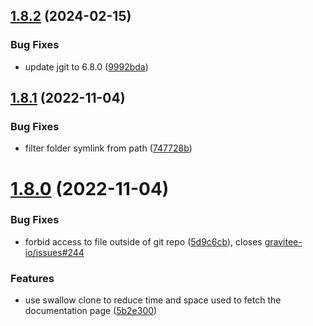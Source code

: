 ## [1.8.2](https://github.com/gravitee-io/gravitee-fetcher-git/compare/1.8.1...1.8.2) (2024-02-15)


### Bug Fixes

* update jgit to 6.8.0 ([9992bda](https://github.com/gravitee-io/gravitee-fetcher-git/commit/9992bdadd671e7b2bad4e836896d1e9871aca08a))

## [1.8.1](https://github.com/gravitee-io/gravitee-fetcher-git/compare/1.8.0...1.8.1) (2022-11-04)


### Bug Fixes

* filter folder symlink from path ([747728b](https://github.com/gravitee-io/gravitee-fetcher-git/commit/747728bd29a2039c0745634c3b51aec4bf939b90))

# [1.8.0](https://github.com/gravitee-io/gravitee-fetcher-git/compare/1.7.0...1.8.0) (2022-11-04)


### Bug Fixes

* forbid access to file outside of git repo ([5d9c6cb](https://github.com/gravitee-io/gravitee-fetcher-git/commit/5d9c6cbfd856ce0d391a3f8a0dee2dddc2e8e674)), closes [gravitee-io/issues#244](https://github.com/gravitee-io/issues/issues/244)


### Features

* use swallow clone to reduce time and space used to fetch the documentation page ([5b2e300](https://github.com/gravitee-io/gravitee-fetcher-git/commit/5b2e30084cd78c3d1f1baaa78406d7efa1870c14))
